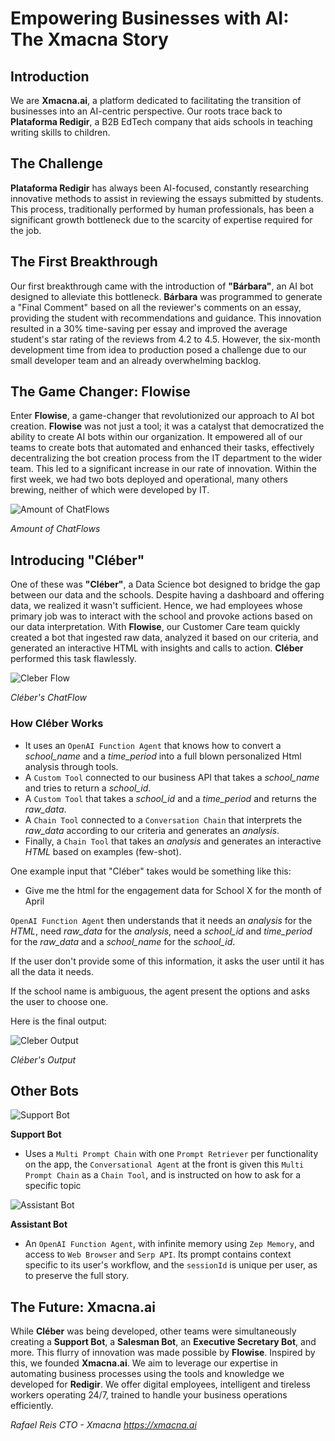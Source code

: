 # **Empowering Businesses with AI: The Xmacna Story**

## **Introduction**

We are **Xmacna.ai**, a platform dedicated to facilitating the transition of businesses into an AI-centric perspective. Our roots trace back to **Plataforma Redigir**, a B2B EdTech company that aids schools in teaching writing skills to children.

## **The Challenge**

**Plataforma Redigir** has always been AI-focused, constantly researching innovative methods to assist in reviewing the essays submitted by students. This process, traditionally performed by human professionals, has been a significant growth bottleneck due to the scarcity of expertise required for the job.

## **The First Breakthrough**

Our first breakthrough came with the introduction of **"Bárbara"**, an AI bot designed to alleviate this bottleneck. **Bárbara** was programmed to generate a "Final Comment" based on all the reviewer's comments on an essay, providing the student with recommendations and guidance. This innovation resulted in a 30% time-saving per essay and improved the average student's star rating of the reviews from 4.2 to 4.5. However, the six-month development time from idea to production posed a challenge due to our small developer team and an already overwhelming backlog.

## **The Game Changer: Flowise**

Enter **Flowise**, a game-changer that revolutionized our approach to AI bot creation. **Flowise** was not just a tool; it was a catalyst that democratized the ability to create AI bots within our organization. It empowered all of our teams to create bots that automated and enhanced their tasks, effectively decentralizing the bot creation process from the IT department to the wider team. This led to a significant increase in our rate of innovation. Within the first week, we had two bots deployed and operational, many others brewing, neither of which were developed by IT.

![Amount of ChatFlows](https://staticredigir.azureedge.net/flowise-briefing/5_Flowise_ChatFlows.png)

_Amount of ChatFlows_

## **Introducing "Cléber"**

One of these was **"Cléber"**, a Data Science bot designed to bridge the gap between our data and the schools. Despite having a dashboard and offering data, we realized it wasn't sufficient. Hence, we had employees whose primary job was to interact with the school and provoke actions based on our data interpretation. With **Flowise**, our Customer Care team quickly created a bot that ingested raw data, analyzed it based on our criteria, and generated an interactive HTML with insights and calls to action. **Cléber** performed this task flawlessly.

![Cleber Flow](https://staticredigir.azureedge.net/flowise-briefing/3_Cleber_Flow.png)

_Cléber's ChatFlow_

### **How Cléber Works**

- It uses an `OpenAI Function Agent` that knows how to convert a _school_name_ and a _time_period_ into a full blown personalized Html analysis through tools.
- A `Custom Tool` connected to our business API that takes a _school_name_ and tries to return a _school_id_.
- A `Custom Tool` that takes a _school_id_ and a _time_period_ and returns the _raw_data_.
- A `Chain Tool` connected to a `Conversation Chain` that interprets the  _raw_data_ according to our criteria and generates an _analysis_.
- Finally, a `Chain Tool` that takes an _analysis_ and generates an interactive _HTML_ based on examples (few-shot).

One example input that "Cléber" takes would be something like this:
 - Give me the html for the engagement data for School X for the month of April

`OpenAI Function Agent` then understands that it needs an _analysis_ for the _HTML_, need _raw_data_ for the _analysis_, need a _school_id_ and _time_period_ for the _raw_data_ and a _school_name_ for the _school_id_. 

If the user don't provide some of this information, it asks the user until it has all the data it needs.

If the school name is ambiguous, the agent present the options and asks the user to choose one.

Here is the final output:

![Cleber Output](https://staticredigir.azureedge.net/flowise-briefing/4_Cleber_Html.png)

_Cléber's Output_

## **Other Bots**

![Support Bot](https://staticredigir.azureedge.net/flowise-briefing/6_Super_bot_avr.png)

**Support Bot**

- Uses a `Multi Prompt Chain` with one `Prompt Retriever` per functionality on the app, the `Conversational Agent` at the front is given this `Multi Prompt Chain` as a `Chain Tool`, and is instructed on how to ask for a specific topic

![Assistant Bot](https://staticredigir.azureedge.net/flowise-briefing/7_Jarvis.png)

**Assistant Bot**

- An `OpenAI Function Agent`, with infinite memory using `Zep Memory`, and access to `Web Browser` and `Serp API`. Its prompt contains context specific to its user's workflow, and the `sessionId` is unique per user, as to preserve the full story.

## **The Future: Xmacna.ai**

While **Cléber** was being developed, other teams were simultaneously creating a **Support Bot**, a **Salesman Bot**, an **Executive Secretary Bot**, and more. This flurry of innovation was made possible by **Flowise**. Inspired by this, we founded **Xmacna.ai**. We aim to leverage our expertise in automating business processes using the tools and knowledge we developed for **Redigir**. We offer digital employees, intelligent and tireless workers operating 24/7, trained to handle your business operations efficiently.

_Rafael Reis_
_CTO - Xmacna_
*https://xmacna.ai*
